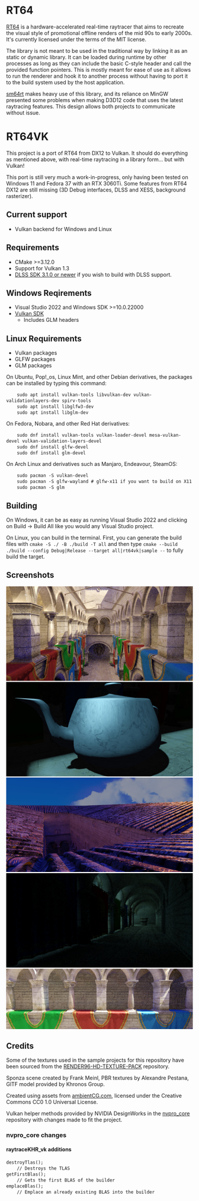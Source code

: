 # RT64

[RT64](https://github.com/DarioSamo/RT64) is a hardware-accelerated real-time raytracer that aims to recreate the visual style of promotional offline renders of the mid 90s to early 2000s. It's currently licensed under the terms of the MIT license.

The library is not meant to be used in the traditional way by linking it as an static or dynamic library. It can be loaded during runtime by other processes as long as they can include the basic C-style header and call the provided function pointers. This is mostly meant for ease of use as it allows to run the renderer and hook it to another process without having to port it to the build system used by the host application.

[sm64rt](https://github.com/DarioSamo/sm64rt) makes heavy use of this library, and its reliance on MinGW presented some problems when making D3D12 code that uses the latest raytracing features. This design allows both projects to communicate without issue.

# RT64VK

This project is a port of RT64 from DX12 to Vulkan. It should do everything as mentioned above, with real-time raytracing in a library form... but with Vulkan!

This port is still very much a work-in-progress, only having been tested on Windows 11 and Fedora 37 with an RTX 3060Ti. Some features from RT64 DX12 are still missing (3D Debug interfaces, DLSS and XESS, background rasterizer).

<!-- ## Status
[![Build status](https://ci.appveyor.com/api/projects/status/biwo1tfvg2cndapi?svg=true)](https://ci.appveyor.com/project/DarioSamo/rt64) -->

## Current support
* Vulkan backend for Windows and Linux

## Requirements
* CMake >=3.12.0
* Support for Vulkan 1.3
* [DLSS SDK 3.1.0 or newer](https://developer.nvidia.com/dlss) if you wish to build with DLSS support.
## Windows Reqirements
* Visual Studio 2022 and Windows SDK >=10.0.22000
* [Vulkan SDK](https://vulkan.lunarg.com/)
    * Includes GLM headers
## Linux Requirements
* Vulkan packages
* GLFW packages
* GLM packages

On Ubuntu, Pop!_os, Linux Mint, and other Debian derivatives, the packages can be installed by typing this command:

        sudo apt install vulkan-tools libvulkan-dev vulkan-validationlayers-dev spirv-tools 
        sudo apt install libglfw3-dev
        sudo apt install libglm-dev

On Fedora, Nobara, and other Red Hat derivatives:

        sudo dnf install vulkan-tools vulkan-loader-devel mesa-vulkan-devel vulkan-validation-layers-devel 
        sudo dnf install glfw-devel
        sudo dnf install glm-devel

On Arch Linux and derivatives such as Manjaro, Endeavour, SteamOS:

        sudo pacman -S vulkan-devel
        sudo pacman -S glfw-wayland # glfw-x11 if you want to build on X11
        sudo pacman -S glm

## Building
On Windows, it can be as easy as running Visual Studio 2022 and clicking on Build -> Build All like you would any Visual Studio project.

On Linux, you can build in the terminal. First, you can generate the build files with `cmake -S ./ -B ./build -T all` and then type `cmake --build ./build --config Debug|Release --target all|rt64vk|sample --` to fully build the target.

## Screenshots
![Sample screenshot 1](/images/Screenshot_20230220_042451.jpg?raw=true)
![Sample screenshot 2](/images/Screenshot_20230220_042358.jpg?raw=true)
![Sample screenshot 3](/images/Screenshot_20230220_041926.jpg?raw=true)
![Sample screenshot 4](/images/Screenshot_20230220_041323.jpg?raw=true)
![Sample screenshot 5](/images/Screenshot_20230220_043003.jpg?raw=true)

## Credits
Some of the textures used in the sample projects for this repository have been sourced from the [RENDER96-HD-TEXTURE-PACK](https://github.com/pokeheadroom/RENDER96-HD-TEXTURE-PACK) repository.

Sponza scene created by Frank Meinl, PBR textures by Alexandre Pestana, GlTF model provided by Khronos Group.

Created using assets from [ambientCG.com](https://ambientcg.com/), licensed under the Creative Commons CC0 1.0 Universal License.

Vulkan helper methods provided by NVIDIA DesignWorks in the [nvpro_core](https://github.com/nvpro-samples/nvpro_core) repository with changes made to fit the project.

### nvpro_core changes
#### raytraceKHR_vk additions
    destroyTlas();
        // Destroys the TLAS
    getFirstBlas();
        // Gets the first BLAS of the builder
    emplaceBlas();
        // Emplace an already existing BLAS into the builder
